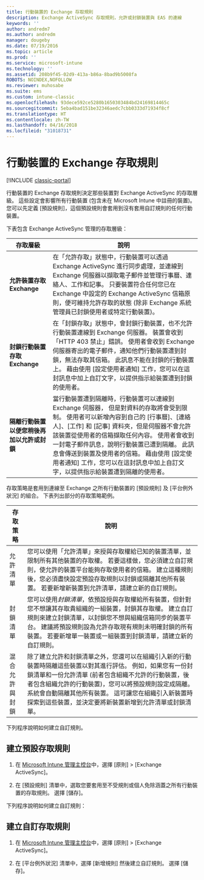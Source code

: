 ```yaml
---
title: 行動裝置的 Exchange 存取規則
description: Exchange ActiveSync 存取規則，允許或封鎖裝置與 EAS 的連線
keywords: ''
author: andredm7
ms.author: andredm
manager: dougeby
ms.date: 07/19/2016
ms.topic: article
ms.prod: ''
ms.service: microsoft-intune
ms.technology: ''
ms.assetid: 208b9f45-02d9-413a-b86a-8bad9b5008fa
ROBOTS: NOINDEX,NOFOLLOW
ms.reviewer: muhosabe
ms.suite: ems
ms.custom: intune-classic
ms.openlocfilehash: 93dece592ce5280b1650303484bd24169814465c
ms.sourcegitcommit: 5eba4bad151be32346aedc7cbb0333d71934f8cf
ms.translationtype: HT
ms.contentlocale: zh-TW
ms.lasthandoff: 04/16/2018
ms.locfileid: "31018731"
---
```

# <a name="exchange-access-rules-for-mobile-devices"></a>行動裝置的 Exchange 存取規則

[!INCLUDE [classic-portal](../includes/classic-portal.md)]

行動裝置的 Exchange 存取規則決定那些裝置對 Exchange ActiveSync 的存取層級。 這些設定會影響所有行動裝置 (包含未在 Microsoft Intune 中註冊的裝置)。 您可以先定義 [預設規則]，這個預設規則會套用到沒有套用自訂規則的任何行動裝置。

下表包含 Exchange ActiveSync 管理的存取層級：

|存取層級|說明|
|----------------|---------------|
|**允許裝置存取 Exchange**|在「允許存取」狀態中，行動裝置可以透過 Exchange ActiveSync 進行同步處理，並連線到 Exchange 伺服器以擷取電子郵件並管理行事曆、連絡人、工作和記事。 只要裝置符合任何您已在 Exchange 中設定的 Exchange ActiveSync 信箱原則，便可維持允許存取的狀態 (除非 Exchange 系統管理員已封鎖使用者或特定行動裝置)。|
|**封鎖行動裝置存取 Exchange**|在「封鎖存取」狀態中，會封鎖行動裝置，也不允許行動裝置連線到 Exchange 伺服器。 裝置會收到「HTTP 403 禁止」錯誤。 使用者會收到 Exchange 伺服器寄出的電子郵件，通知他們行動裝置遭到封鎖，無法存取其信箱。 此訊息不能在封鎖的行動裝置上。 藉由使用 [設定使用者通知] 工作，您可以在這封訊息中加上自訂文字，以提供指示給裝置遭到封鎖的使用者。 |
|**隔離行動裝置以便您稍後再加以允許或封鎖**|當行動裝置遭到隔離時，行動裝置可以連線到 Exchange 伺服器， 但是對資料的存取將會受到限制。 使用者可以新增內容到自己的 [行事曆]、[連絡人]、[工作] 和 [記事] 資料夾，但是伺服器不會允許該裝置從使用者的信箱擷取任何內容。 使用者會收到一封電子郵件訊息，說明行動裝置已遭到隔離。 此訊息會傳送到裝置及使用者的信箱。 藉由使用 [設定使用者通知] 工作，您可以在這封訊息中加上自訂文字，以提供指示給裝置遭到隔離的使用者。|

存取策略是套用到連線至 Exchange 之所有行動裝置的 [預設規則] 及 [平台例外狀況] 的組合。 下表列出部分的存取策略範例。


|    存取策略    |                                                                                                                                                                                                                                                                                       說明                                                                                                                                                                                                                                                                                        |
|-----------------------|------------------------------------------------------------------------------------------------------------------------------------------------------------------------------------------------------------------------------------------------------------------------------------------------------------------------------------------------------------------------------------------------------------------------------------------------------------------------------------------------------------------------------------------------------------------------------------------|
|      允許清單       |                                                                                  您可以使用「允許清單」來授與存取權給已知的裝置清單，並限制所有其他裝置的存取權。 若要這樣做，您必須建立自訂規則，使允許的裝置平台能夠存取使用者的信箱。 建立這種規則後，您必須盡快設定預設存取規則以封鎖或隔離其他所有裝置。 若要新增新裝置到允許清單，請建立新的自訂規則。                                                                                  |
|      封鎖清單       |                              您可以使用<em>封鎖清單</em>，依預設授與存取權給所有裝置，但針對您不想讓其存取貴組織的一組裝置，封鎖其存取權。 建立自訂規則來建立封鎖清單，以封鎖您不想與組織信箱同步的裝置平台。 建議將預設規則設為允許存取現有規則未明確封鎖的所有裝置。 若要新增單一裝置或一組裝置到封鎖清單，請建立新的自訂規則。                               |
| 混合允許與封鎖 | 除了建立允許和封鎖清單之外，您還可以在組織引入新的行動裝置時隔離這些裝置以對其進行評估。 例如，如果您有一份封鎖清單和一份允許清單 (前者包含組織不允許的行動裝置，後者包含組織允許的行動裝置)，您可以將預設規則設定成隔離。 系統會自動隔離其他所有裝置。 這可讓您在組織引入新裝置時探索到這些裝置，並決定要將新裝置新增到允許清單或封鎖清單。 |

下列程序說明如何建立自訂規則。

## <a name="create-a-default-access-rule"></a>建立預設存取規則

1.  在 [Microsoft Intune 管理主控台](https://manage.microsoft.com)中，選擇 [原則] &gt; [Exchange ActiveSync]。

2.  在 [預設規則] 清單中，選取您要套用至不受規則或個人免除涵蓋之所有行動裝置的存取規則。 選擇 [儲存]。

下列程序說明如何建立自訂規則：

## <a name="create-a-custom-access-rule"></a>建立自訂存取規則

1. 在 [Microsoft Intune 管理主控台](https://manage.microsoft.com)中，選擇 [原則] &gt; [Exchange ActiveSync]。

2.  在 [平台例外狀況] 清單中，選擇 [新增規則] 然後建立自訂規則。 選擇 [儲存]。
